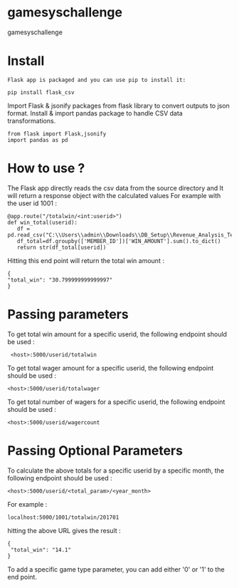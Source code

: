 # gamesyschallenge
gamesyschallenge

# Install
    
    Flask app is packaged and you can use pip to install it:

  ```pip install flask_csv```
  
  Import Flask & jsonify packages from flask library to convert outputs to json format. Install & import pandas package to handle CSV data transformations.
  
  ```
  from flask import Flask,jsonify
  import pandas as pd
  ```
  
 # How to use ?
 
 
 The Flask app directly reads the csv data from the source directory and It will return a response object with the calculated values
 For example with the user id 1001 :
 
 ```
 @app.route("/totalwin/<int:userid>")
def win_total(userid):
    df = pd.read_csv("C:\\Users\\admin\\Downloads\\DB_Setup\\Revenue_Analysis_Test_Data.csv")
    df_total=df.groupby(['MEMBER_ID'])['WIN_AMOUNT'].sum().to_dict()
    return str(df_total[userid])
 ```

 
 Hitting this end point will return the total win amount :
 
  ```
{
  "total_win": "30.799999999999997"
}
 ```
 
 # Passing parameters
 
 To get total win amount for a specific userid, the following endpoint should be used :
 
```
 <host>:5000/userid/totalwin
 ```
 To get total wager amount for a specific userid, the following endpoint should be used :
 
 ```
 <host>:5000/userid/totalwager
 ```   
 
 To get total number of wagers for a specific userid, the following endpoint should be used :
 
 ```
 <host>:5000/userid/wagercount
 ```

# Passing Optional Parameters

To calculate the above totals for a specific userid by a specific month, the following endpoint should be used :  
 
 ```
 <host>:5000/userid/<total_param>/<year_month>
 ```
 
 For example :
 
 ```
 localhost:5000/1001/totalwin/201701
 ```
 
 hitting the above URL gives the result :
 
 ```
 {
  "total_win": "14.1"
}
 ```
 To add a specific game type parameter, you can add either '0' or '1' to the end point.
 
 
